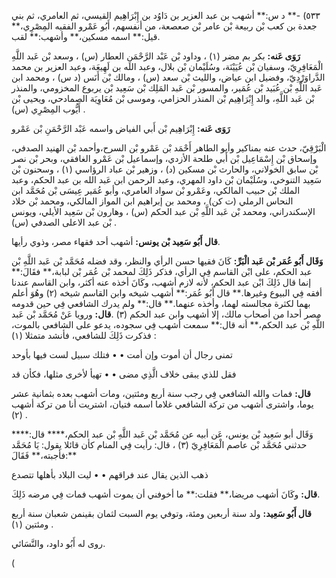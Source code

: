 ٥٣٣) -** د س:** أشهب بن عبد العزير بن دَاوُد بن إِبْرَاهِيم القيسي، ثم العامري، ثم بني جعدة بن كعب بْن ربيعة بْن عامر بْن صعصعة، من أنفسهم، أَبُو عَمْرو الفقيه المِصْرِي،** قيل:** اسمه مسكين،** وأشهب:** لقب.

**رَوَى عَنه:** بكر بم مضر (١) ، وداود بْن عَبْد الرَّحْمَنِ العطار (س) ، وسعد بْن عَبد اللَّهِ الْمَعَافِرِيّ، وسفيان بْن عُيَيْنَة، وسُلَيْمان بْن بلال، وعبد الله بن لَهِيعَة، وعبد العزير بن محمد الدَّراوَرْدِيّ، وفضيل ابن عياض، والليث بْن سعد (س) ، ومالك بْن أَنَس (د س) ، ومحمد ابن عَبد اللَّهِ بْن عُبَيد بْن عُمَير، والمسور بْن عَبد المَلِك بْن سَعِيد بْن يربوع المخزومي، والمنذر بْن عَبد اللَّهِ، والد إِبْرَاهِيم بْن المنذر الحزامي، وموسى بْن مُعَاوِيَة الصمادحي، ويحيى بْن أَيُّوب المِصْرِي (س) .

**رَوَى عَنه:** إِبْرَاهِيم بْن أَبي الفياض واسمه عَبْد الرَّحْمَنِ بْن عَمْرو

الْبَرْقِيّ، حدث عنه بمناكير وأبو الطاهر أَحْمَد بْن عَمْرو بْن السرح،وأحمد بْن الهنيد الصدفي، وإسحاق بْن إِسْمَاعِيل بْن أَبي طلحة الأزدي، وإسماعيل بْن عَمْرو الغافقي، وبحر بْن نصر بْن سابق الخولاني، والحارث بْن مسكين (د) ، وزهير بْن عباد الرؤاسي (١) ، وسحنون بْن سَعِيد التنوخي، وسُلَيْمان بْن داود المهري، وعبد الرحمن ابن عَبد الله بن عبد الحكم، وعبد الملك بْن حبيب المالكي، وعَمْرو بْن سواد العامري، وأبو عُمَير عِيسَى بْن مُحَمَّد ابن النحاس الرملي (ت كن) ، ومحمد بن إبراهيم ابن المواز المالكي، ومحمد بْن خلاد الإسكندراني، ومحمد بْن عَبد اللَّهِ بْن عبد الحكم (س) ، وهارون بْن سَعِيد الأيلي، ويونس بْن عبد الاعلى الصدفي (س) .

**قال أَبُو سَعِيد بْن يونس:** أشهب أحد فقهاء مصر، وذوي رأيها.

**وَقَال أَبُو عُمَر بْن عَبد الْبَرِّ:** كَانَ فقيها حسن الرأي والنظر، وقد فضله مُحَمَّد بْن عَبد اللَّهِ بْن عبد الحكم، على ابْن القاسم فِي الرأي، فذكر ذَلِكَ لمحمد بْن عُمَر بْن لبابة،** فقَالَ:** إنما قال ذَلِكَ ابْن عبد الحكم، لأنه لازم أشهب، وكَانَ أخذه عنه أكثر، وابن القاسم عندنا أفقه فِي البيوع وغيرها.** قال أَبُو عُمَر:** أشهب شيخه وابن القاسم شيخه (٢) وهُوَ أعلم بهما لكثرة مجالسته لهما، وأخذه عنهما.** قال:** ولم يدرك الشافعي فِي حين قدومه مصر أحدا من أصحاب مالك، إلا أشهب وابن عبد الحكم (٣) .**قال:** ورويا عَنْ مُحَمَّد بْن عَبد اللَّهِ بْن عبد الحكم،** أنه قال:** سمعت أشهب فِي سجوده، يدعو على الشافعي بالموت، فذكرت ذَلِكَ للشافعي، فأنشد متمثلا (١) :

تمنى رجال أن أموت وإن أمت • • فتلك سبيل لست فيها بأوحد

فقل للذي يبقى خلاف الَّذِي مضى • • تهيأ لأخرى مثلها، فكأن قد

**قال:** فمات والله الشافعي فِي رجب سنة أربع ومئتين، ومات أشهب بعده بثمانية عشر يوما، واشترى أشهب من تركة الشافعي غلاما اسمه فتيان، اشتريت أنا من تركة أشهب (٢) .

وَقَال أبو سَعِيد بْن يونس، عَن أبيه عن مُحَمَّد بْن عَبد اللَّهِ بْن عبد الحكم،**** قال:**** حدثني مُحَمَّد بْن عاصم الْمَعَافِرِيّ (٣) ، قال: رأيت فِي المنام كأن قائلا يقول: يَا مُحَمَّد فأجبته،** فَقَالَ:**

ذهب الذين يقال عند فراقهم • • ليت البلاد بأهلها تتصدع

**قال:** وكَانَ أشهب مريضا،** فقلت:** ما أخوفني أن يموت أشهب فمات فِي مرضه ذَلِكَ.

**قال أَبُو سَعِيد:** ولد سنة أربعين ومئة، وتوفي يوم السبت لثمان بقينمن شعبان سنة أربع ومئتين (١) .

روى له أَبُو داود، والنَّسَائي.

(